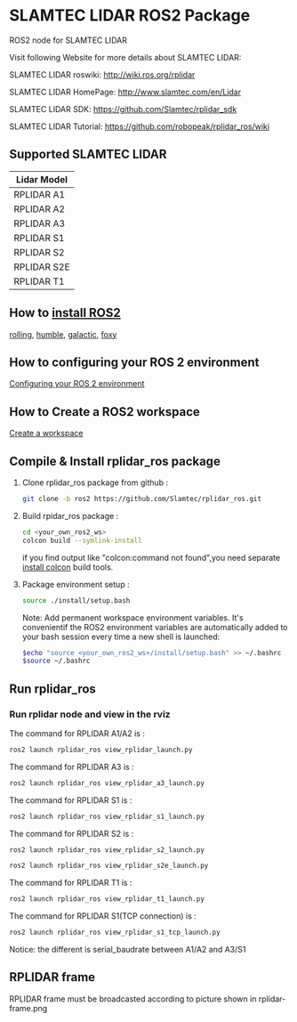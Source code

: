 # SLAMTEC LIDAR ROS2 Package

ROS2 node for SLAMTEC LIDAR

Visit following Website for more details about SLAMTEC LIDAR:

SLAMTEC LIDAR roswiki: http://wiki.ros.org/rplidar

SLAMTEC LIDAR HomePage: http://www.slamtec.com/en/Lidar

SLAMTEC LIDAR SDK: https://github.com/Slamtec/rplidar_sdk

SLAMTEC LIDAR Tutorial: https://github.com/robopeak/rplidar_ros/wiki


Supported SLAMTEC LIDAR
-------------------
| Lidar Model    | 
| ---------------------- | 
|RPLIDAR A1              | 
|RPLIDAR A2              | 
|RPLIDAR A3              | 
|RPLIDAR S1              | 
|RPLIDAR S2              | 
|RPLIDAR S2E             | 
|RPLIDAR T1              | 


## How to [install ROS2](https://index.ros.org/doc/ros2/Installation)
[rolling](https://docs.ros.org/en/rolling/Installation.html),
[humble](https://docs.ros.org/en/humble/Installation.html),
[galactic](https://docs.ros.org/en/galactic/Installation.html),
[foxy](https://docs.ros.org/en/foxy/Installation.html)


## How to configuring your ROS 2 environment
[Configuring your ROS 2 environment](https://docs.ros.org/en/foxy/Tutorials/Configuring-ROS2-Environment.html)

## How to Create a ROS2 workspace
[Create a workspace](https://docs.ros.org/en/foxy/Tutorials/Workspace/Creating-A-Workspace.html)

## Compile & Install rplidar_ros package

1. Clone rplidar_ros package from github : 

   ```bash
   git clone -b ros2 https://github.com/Slamtec/rplidar_ros.git
   ``` 

2. Build rpidar_ros package :

   ```bash
   cd <your_own_ros2_ws>
   colcon build --symlink-install
   ```
   if you find output like "colcon:command not found",you need separate [install colcon](https://docs.ros.org/en/foxy/Tutorials/Colcon-Tutorial.html#install-colcon) build tools. 


3. Package environment setup :
    ```bash
    source ./install/setup.bash
    ```

    Note: Add permanent workspace environment variables.
    It's convenientif the ROS2 environment variables are automatically added to your bash session every time a new shell is launched:
    ```bash
    $echo "source <your_own_ros2_ws>/install/setup.bash" >> ~/.bashrc
    $source ~/.bashrc
    ```

## Run rplidar_ros

### Run rplidar node and view in the rviz

The command for RPLIDAR A1/A2 is : 

```bash
ros2 launch rplidar_ros view_rplidar_launch.py
```

The command for RPLIDAR A3 is : 

```bash
ros2 launch rplidar_ros view_rplidar_a3_launch.py
```

The command for RPLIDAR S1 is : 

```bash
ros2 launch rplidar_ros view_rplidar_s1_launch.py
```

The command for RPLIDAR S2 is : 

```bash
ros2 launch rplidar_ros view_rplidar_s2_launch.py
```

```bash
ros2 launch rplidar_ros view_rplidar_s2e_launch.py
```

The command for RPLIDAR T1 is : 

```bash
ros2 launch rplidar_ros view_rplidar_t1_launch.py
```

The command for RPLIDAR S1(TCP connection) is : 

```bash
ros2 launch rplidar_ros view_rplidar_s1_tcp_launch.py
```

Notice: the different is serial_baudrate between A1/A2 and A3/S1

## RPLIDAR frame
RPLIDAR frame must be broadcasted according to picture shown in rplidar-frame.png
